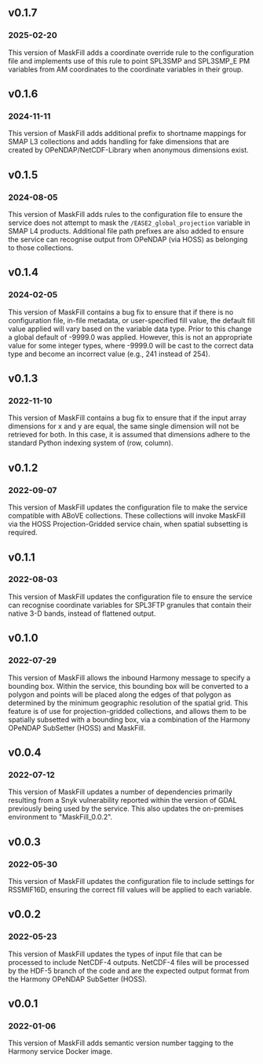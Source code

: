 ## v0.1.7
### 2025-02-20

This version of MaskFill adds a coordinate override rule to the configuration
file and implements use of this rule to point SPL3SMP and SPL3SMP_E PM
variables from AM coordinates to the coordinate variables in their group.

## v0.1.6
### 2024-11-11

This version of MaskFill adds additional prefix to shortname mappings for
SMAP L3 collections and adds handling for fake dimensions that are
created by OPeNDAP/NetCDF-Library when anonymous dimensions exist.

## v0.1.5
### 2024-08-05

This version of MaskFill adds rules to the configuration file to ensure the
service does not attempt to mask the `/EASE2_global_projection` variable in
SMAP L4 products. Additional file path prefixes are also added to ensure the
service can recognise output from OPeNDAP (via HOSS) as belonging to those
collections.

## v0.1.4
### 2024-02-05

This version of MaskFill contains a bug fix to ensure that if there is no
configuration file, in-file metadata, or user-specified fill value, the default
fill value applied will vary based on the variable data type. Prior to this
change a global default of -9999.0 was applied. However, this is not an
appropriate value for some integer types, where -9999.0 will be cast to the
correct data type and become an incorrect value (e.g., 241 instead of 254).

## v0.1.3
### 2022-11-10

This version of MaskFill contains a bug fix to ensure that if the input array
dimensions for x and y are equal, the same single dimension will not be
retrieved for both. In this case, it is assumed that dimensions adhere to the
standard Python indexing system of (row, column).

## v0.1.2
### 2022-09-07

This version of MaskFill updates the configuration file to make the service
compatible with ABoVE collections. These collections will invoke MaskFill via
the HOSS Projection-Gridded service chain, when spatial subsetting is required.

## v0.1.1
### 2022-08-03

This version of MaskFill updates the configuration file to ensure the service
can recognise coordinate variables for SPL3FTP granules that contain their
native 3-D bands, instead of flattened output.

## v0.1.0
### 2022-07-29

This version of MaskFill allows the inbound Harmony message to specify a
bounding box. Within the service, this bounding box will be converted to a
polygon and points will be placed along the edges of that polygon as determined
by the minimum geographic resolution of the spatial grid. This feature is of
use for projection-gridded collections, and allows them to be spatially
subsetted with a bounding box, via a combination of the Harmony OPeNDAP
SubSetter (HOSS) and MaskFill.

## v0.0.4
### 2022-07-12

This version of MaskFill updates a number of dependencies primarily resulting
from a Snyk vulnerability reported within the version of GDAL previously being
used by the service. This also updates the on-premises environment to
"MaskFill_0.0.2".

## v0.0.3
### 2022-05-30

This version of MaskFill updates the configuration file to include settings for
RSSMIF16D, ensuring the correct fill values will be applied to each variable.

## v0.0.2
### 2022-05-23

This version of MaskFill updates the types of input file that can be processed
to include NetCDF-4 outputs. NetCDF-4 files will be processed by the HDF-5
branch of the code and are the expected output format from the Harmony OPeNDAP
SubSetter (HOSS).

## v0.0.1
### 2022-01-06

This version of MaskFill adds semantic version number tagging to the Harmony
service Docker image.
